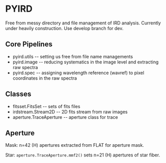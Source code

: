 PYIRD
===========

Free from messy directory and file management of IRD analysis.
Currently under heavily construction. Use develop branch for dev.


Core Pipelines
------------------

- pyird.utils -- setting us free from file name managements
- pyird.image -- reducing systematics in the image level and extracting raw spectra
- pyird.spec -- assigning wavelength reference (wavref) to pixel coordinates in the raw spectra


Classes
------------------

- fitsset.FitsSet --  sets of fits files
- irdstream.Stream2D -- 2D fits stream from raw images
- aperture.TraceAperture -- aperture class for trace

Aperture
------------------------------

Mask: n=42 (H) apertures extracted from FLAT for aperture mask.

Star: `aperture.TraceAperture.mmf2()` sets n=21 (H) apertures of star fiber.
